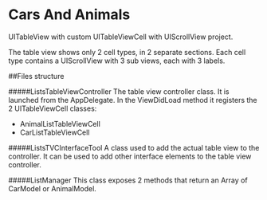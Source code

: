Cars And Animals
================

UITableView with custom UITableViewCell with UIScrollView project.

The table view shows only 2 cell types, in 2 separate sections. Each cell type contains a UIScrollView with 3 sub views, each with 3 labels.

##Files structure


#####ListsTableViewController
The table view controller class. It is launched from the AppDelegate.
In the ViewDidLoad method it registers the 2 UITableViewCell classes:

* AnimalListTableViewCell
* CarListTableViewCell

#####ListsTVCInterfaceTool
A class used to add the actual table view to the controller. It can be used to add other interface elements to the table view controller.

#####ListManager
This class exposes 2 methods that return an Array of CarModel or AnimalModel.

